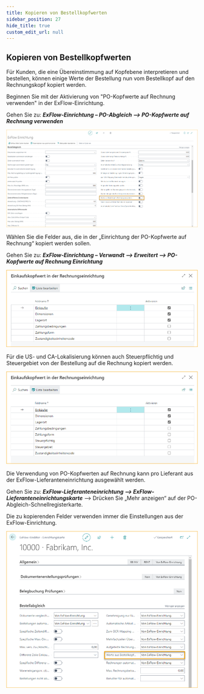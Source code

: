 ```yaml
---
title: Kopieren von Bestellkopfwerten
sidebar_position: 27
hide_title: true
custom_edit_url: null
---
```

## Kopieren von Bestellkopfwerten

Für Kunden, die eine Übereinstimmung auf Kopfebene interpretieren und bestellen, können einige Werte der Bestellung nun vom Bestellkopf auf den Rechnungskopf kopiert werden.<br/>

Beginnen Sie mit der Aktivierung von "PO-Kopfwerte auf Rechnung verwenden" in der ExFlow-Einrichtung.<br/>

Gehen Sie zu: ***ExFlow-Einrichtung – PO-Abgleich --> PO-Kopfwerte auf Rechnung verwenden***

![Aktivieren Sie die Verwendung von PO-Kopfwerten auf Rechnung – ExFlow-Einrichtung](../../images/exflow-setup-po-matching-008.png)

Wählen Sie die Felder aus, die in der „Einrichtung der PO-Kopfwerte auf Rechnung“ kopiert werden sollen.<br/>

Gehen Sie zu: ***ExFlow-Einrichtung – Verwandt --> Erweitert --> PO-Kopfwerte auf Rechnung Einrichtung***

![Kopieren von Bestellkopfwerten – Einrichtung](../../images/po-header-value-on-invoice-setup-001.png)

Für die US- und CA-Lokalisierung können auch Steuerpflichtig und Steuergebiet von der Bestellung auf die Rechnung kopiert werden.

![Kopieren von Bestellkopfwerten – Einrichtung CA - US](../../images/po-header-value-on-invoice-setup-002-ca-us.png)

Die Verwendung von PO-Kopfwerten auf Rechnung kann pro Lieferant aus der ExFlow-Lieferanteneinrichtung ausgewählt werden.<br/>

Gehen Sie zu: ***ExFlow-Lieferanteneinrichtung --> ExFlow-Lieferanteneinrichtungskarte*** --> Drücken Sie „Mehr anzeigen“ auf der PO-Abgleich-Schnellregisterkarte.

Die zu kopierenden Felder verwenden immer die Einstellungen aus der ExFlow-Einrichtung.

![Kopieren von Bestellkopfwerten – Lieferanteneinrichtungskarte](../../images/vendor-setup-card-use-po-header-001.png)
